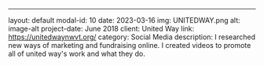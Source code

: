 ---
layout: default
modal-id: 10
date: 2023-03-16
img: UNITEDWAY.png
alt: image-alt
project-date: June 2018
client: United Way
link: https://unitedwaynwvt.org/
category: Social Media
description: I researched new ways of marketing and fundraising online. I created videos to promote all of united way's work and what they do.
